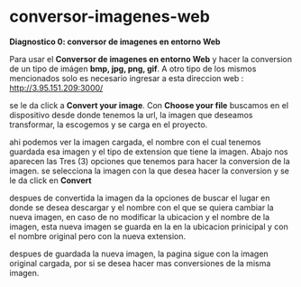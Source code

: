 # conversor-imagenes-web

**Diagnostico 0: conversor de imagenes en entorno Web**


Para usar el **Conversor de imagenes en entorno Web**  y hacer la conversion de un tipo de imágen **bmp, jpg, png, gif**. A otro tipo de los mismos mencionados solo es necesario ingresar a esta direccion web : http://3.95.151.209:3000/ 

se le da click a **Convert your image**. Con **Choose your file** buscamos en el dispositivo desde donde tenemos la url, la imagen que deseamos transformar, la escogemos 
y se carga en el proyecto. 

ahi podemos ver la imagen cargada, el nombre con el cual tenemos guardada esa imagen y el tipo de extension que tiene la imagen.
Abajo nos aparecen las Tres (3) opciones que tenemos para hacer la conversion de la imagen. se selecciona la imagen con la que desea hacer la conversion y se le da click en **Convert**

despues de convertida la imagen da la opciones de buscar el lugar en donde se desea descargar y el nombre con el que se quiera cambiar la nueva imagen, en caso de no modificar la ubicacion y el nombre de la imagen, esta nueva imagen se guarda en la en la ubicacion prinicipal y con el nombre original pero con la nueva extension.

despues de guardada la nueva imagen, la pagina sigue con la imagen original cargada, por si se desea hacer mas conversiones de la misma imagen.



